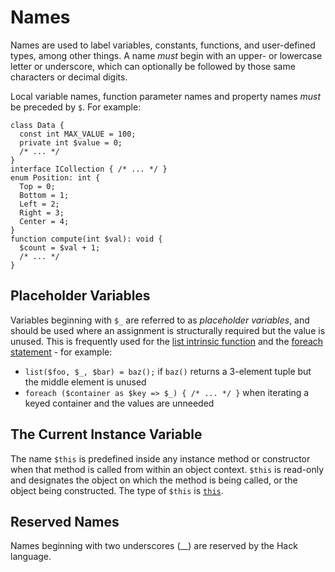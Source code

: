 # Names

Names are used to label variables, constants, functions, and user-defined types, among other things. A name *must* begin
with an upper- or lowercase letter or underscore, which can optionally be followed by those same characters or decimal digits.

Local variable names, function parameter names and property names *must* be preceded by `$`. For example:

```hack
class Data {
  const int MAX_VALUE = 100;
  private int $value = 0;
  /* ... */
}
interface ICollection { /* ... */ }
enum Position: int {
  Top = 0;
  Bottom = 1;
  Left = 2;
  Right = 3;
  Center = 4;
}
function compute(int $val): void {
  $count = $val + 1;
  /* ... */
}
```

## Placeholder Variables
Variables beginning with `$_` are referred to as *placeholder variables*, and should be used where an assignment is structurally required but the value is unused. This is frequently used for the
[list intrinsic function](/docs/hack/expressions-and-operators/list) and the [foreach statement](/docs/hack/statements/foreach) - for example:

* `list($foo, $_, $bar) = baz();` if `baz()` returns a 3-element tuple but the middle element is unused
* `foreach ($container as $key => $_) { /* ... */ }` when iterating a keyed container and the values are unneeded

## The Current Instance Variable
The name `$this` is predefined inside any instance method or constructor when that method is called from within an object context.
`$this` is read-only and designates the object on which the method is being called, or the object being constructed. The type of
`$this` is [`this`](/docs/hack/built-in-types/this).

## Reserved Names
Names beginning with two underscores (__) are reserved by the Hack language.
